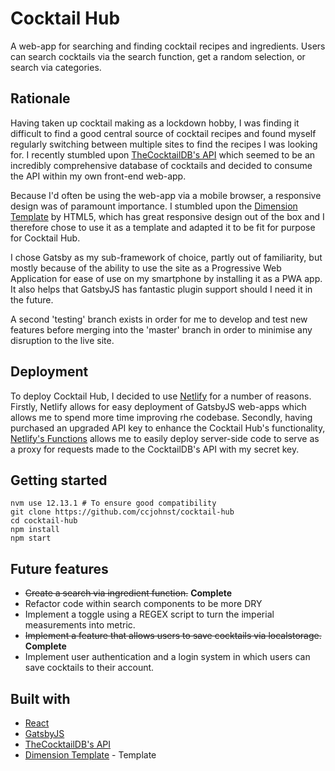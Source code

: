 # Cocktail Hub

A web-app for searching and finding cocktail recipes and ingredients. Users can search cocktails via the search function, get a random selection, or search via categories.

## Rationale

Having taken up cocktail making as a lockdown hobby, I was finding it difficult to find a good central source of cocktail recipes and found myself regularly switching between multiple sites to find the recipes I was looking for. I recently stumbled upon [TheCocktailDB's API](https://www.thecocktaildb.com/api.php) which seemed to be an incredibly comprehensive database of cocktails and decided to consume the API within my own front-end web-app.

Because I'd often be using the web-app via a mobile browser, a responsive design was of paramount importance. I stumbled upon the [Dimension Template](https://html5up.net/) by HTML5, which has great responsive design out of the box and I therefore chose to use it as a template and adapted it to be fit for purpose for Cocktail Hub.

I chose Gatsby as my sub-framework of choice, partly out of familiarity, but mostly because of the ability to use the site as a Progressive Web Application for ease of use on my smartphone by installing it as a PWA app. It also helps that GatsbyJS has fantastic plugin support should I need it in the future.

A second 'testing' branch exists in order for me to develop and test new features before merging into the 'master' branch in order to minimise any disruption to the live site.

## Deployment

To deploy Cocktail Hub, I decided to use [Netlify](https://www.netlify.com/) for a number of reasons. Firstly, Netlify allows for easy deployment of GatsbyJS web-apps which allows me to spend more time improving rhe codebase. Secondly, having purchased an upgraded API key to enhance the Cocktail Hub's functionality, [Netlify's Functions](https://www.netlify.com/products/functions/) allows me to easily deploy server-side code to serve as a proxy for requests made to the CocktailDB's API with my secret key.

## Getting started

```
nvm use 12.13.1 # To ensure good compatibility
git clone https://github.com/ccjohnst/cocktail-hub
cd cocktail-hub
npm install
npm start
```

## Future features

- ~~Create a search via ingredient function.~~ **Complete**
- Refactor code within search components to be more DRY
- Implement a toggle using a REGEX script to turn the imperial measurements into metric.
- ~~Implement a feature that allows users to save cocktails via localstorage.~~ **Complete**
- Implement user authentication and a login system in which users can save cocktails to their account.

## Built with

- [React](https://reactjs.org/)
- [GatsbyJS](https://www.gatsbyjs.com/)
- [TheCocktailDB's API](https://www.thecocktaildb.com/api.php)
- [Dimension Template](https://html5up.net/) - Template

